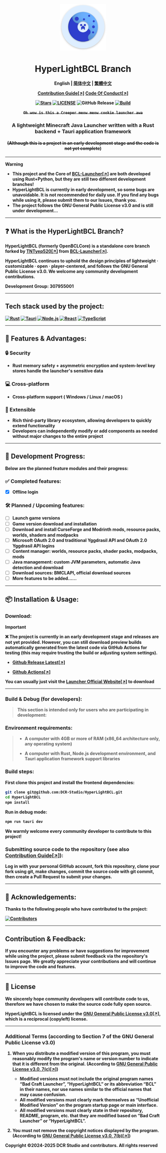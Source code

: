 <div align="center">

<a href="https://github.com/DCR-Studio/HyperLightBCL">

<img src="https://github.com/DCR-Studio/HyperLightBCL/blob/main/docs/images/logo.svg" alt="Logo" width="150" height="150">
</a>

# HyperLightBCL Branch

<b>English | <a href="https://github.com/DCR-Studio/HyperLightBCL/blob/main/docs/README_zh_hans.md">简体中文</a> | <a href="https://github.com/DCR-Studio/HyperLightBCL/blob/main/docs/README_zh_hant.md">繁體中文</a>
</p>

[Contribution Guide[↗]](https://github.com/DCR-Studio/HyperLightBCL/blob/main/docs/CONTRIBUTING.md)
[Code Of Conduct[↗]](https://github.com/DCR-Studio/HyperLightBCL/blob/main/docs/CODE_OF_CONDUCT.md)

[![Stars](https://img.shields.io/github/stars/DCR-Studio/HyperLightBCL?style=for-the-badge&logo=data:image/svg%2bxml;base64,PHN2ZyB4bWxucz0iaHR0cDovL3d3dy53My5vcmcvMjAwMC9zdmciIHZlcnNpb249IjEiIHdpZHRoPSIxNiIgaGVpZ2h0PSIxNiI+PHBhdGggZD0iTTggLjI1YS43NS43NSAwIDAgMSAuNjczLjQxOGwxLjg4MiAzLjgxNSA0LjIxLjYxMmEuNzUuNzUgMCAwIDEgLjQxNiAxLjI3OWwtMy4wNDYgMi45Ny43MTkgNC4xOTJhLjc1MS43NTEgMCAwIDEtMS4wODguNzkxTDggMTIuMzQ3bC0zLjc2NiAxLjk4YS43NS43NSAwIDAgMS0xLjA4OC0uNzlsLjcyLTQuMTk0TC44MTggNi4zNzRhLjc1Ljc1IDAgMCAxIC40MTYtMS4yOGw0LjIxLS42MTFMNy4zMjcuNjY4QS43NS43NSAwIDAgMSA4IC4yNVoiIGZpbGw9IiNlYWM1NGYiLz48L3N2Zz4=&logoSize=auto&label=Stars&labelColor=444444&color=eac54f)](https://github.com/DCR-Studio/HyperLightBCL)
[![LICENSE](https://img.shields.io/github/license/DCR-Studio/HyperLightBCL?style=for-the-badge)](https://github.com/DCR-Studio/HyperLightBCL/blob/main/LICENSE)
![GitHub Release](https://img.shields.io/github/v/release/DCR-Studio/HyperLightBCL?label=Release&logo=github&style=for-the-badge)
[![Build](https://img.shields.io/badge/GitHub%20Actions-Build-181717?logo=github&logoColor=white&style=for-the-badge)](https://github.com/DCR-Studio/HyperLightBCL/actions)

 ~~**```Oh wow is this a Creeper meow meow cookie launcher awa```**~~

### A lightweight Minecraft Java Launcher written with a Rust backend + Tauri application framework
#### ~~(Although this is a project in an **early development stage and the code is not yet complete**~~)

</div>

---

> [!WARNING]
> * This project and the Core of [**BCL-Launcher[↗]**](https://github.com/DCR-Studio/BCL-Launcher) are both developed using **Rust+Python**, but they are still **two different development branches!**
> * HyperLightBCL is currently in **early development**, so some bugs are unavoidable. It is not recommended for daily use. If you find any bugs while using it, please **submit them to our Issues**, thank you.
> * The project follows the **GNU General Public License v3.0** and is still under development...

---

## ❓ What is the HyperLightBCL Branch?
**HyperLightBCL** (formerly **OpenBCLCore**) is a standalone core branch forked by [**TNTyep520[↗]**](https://github.com/TNTyep520) from [**BCL-Launcher[↗]**](https://github.com/DCR-Studio/BCL-Launcher).

HyperLightBCL continues to uphold the design principles of **lightweight · customizable · open · player-centered**, and follows the **GNU General Public License v3.0**. We welcome any community development contributions.

**Development Group: 307955001**

---

## Tech stack used by the project:
[![Rust](https://img.shields.io/badge/Rust-000000?logo=rust&logoColor=white&style=for-the-badge)](https://www.rust-lang.org/)
[![Tauri](https://img.shields.io/badge/Tauri-v2-FFC131?style=for-the-badge&logo=tauri&logoColor=white&labelColor=24C8DB)](https://tauri.app/)
[![Node.js](https://img.shields.io/badge/Node.js-339933?style=for-the-badge&logo=nodedotjs&logoColor=white)](https://nodejs.org/)
[![React](https://img.shields.io/badge/React-20232A?style=for-the-badge&logo=react&logoColor=61DAFB)](https://react.dev/)
[![TypeScript](https://img.shields.io/badge/TypeScript-007ACC?style=for-the-badge&logo=typescript&logoColor=white)](https://www.typescriptlang.org/)

---

## 🚀 Features & Advantages:

### 🔒 Security

- Rust memory safety + asymmetric encryption and system-level key stores handle the launcher's sensitive data

### 💻 Cross-platform

- Cross-platform support ( Windows / Linux / macOS )

### 🧩 Extensible

- Rich third-party library ecosystem, allowing developers to quickly extend functionality
- Developers can independently modify or add components as needed without major changes to the entire project

---

## 📆 Development Progress:
Below are the planned feature modules and their progress:

### ✅ Completed features:

* [x] Offline login

### 🛠️ Planned / Upcoming features:

* [ ] Launch game versions
* [ ] Game version download and installation
* [ ] Download and install CurseForge and Modrinth mods, resource packs, worlds, shaders and modpacks
* [ ] Microsoft OAuth 2.0 and traditional Yggdrasil API and OAuth 2.0 Yggdrasil API logins
* [ ] Content manager: worlds, resource packs, shader packs, modpacks, mods
* [ ] Java management: custom JVM parameters, automatic Java detection and download
* [ ] Download sources: BMCLAPI, official download sources
* [ ] More features to be added......

---

## 📦 Installation & Usage:

### Download:

> [!IMPORTANT]  
> ❌ The project is currently in an **early development stage** and releases are not yet provided. However, you can still download preview builds automatically generated from the latest code via **GitHub Actions** for testing (this may require trusting the build or adjusting system settings).
>
> - [**Github Release Latest[↗]**](https://github.com/DCR-Studio/HyperLightBCL/releases/latest)
>
> - [**Github Actions[↗]**](https://github.com/DCR-Studio/HyperLightBCL/actions)

You can usually just visit the [**Launcher Official Website[↗]**](https://launcher.dcrstudio.top/download) to download

---

### Build & Debug (for developers):

> This section is intended only for users who are **participating in development**:

### Environment requirements:

> * A computer with 4GB or more of RAM **(x86_64 architecture only, any operating system)**
>
> * A computer with **Rust, Node.js development environment, and Tauri application framework support libraries**

### Build steps:

First clone this project and install the **frontend dependencies**:

```bash
git clone git@github.com:DCR-Studio/HyperLightBCL.git
cd HyperLightBCL
npm install
```

Run in **debug mode**:

```bash
npm run tauri dev
```

We warmly welcome **every community developer to contribute to this project!**

### Submitting source code to the repository (see also [Contribution Guide[↗]](https://github.com/DCR-Studio/HyperLightBCL/blob/main/docs/CONTRIBUTING.md)):

**Log in with your personal GitHub account, fork this repository, clone your fork using git, make changes, commit the source code with git commit, then create a Pull Request to submit your changes.**

---

## 🌟 Acknowledgements:
**Thanks to the following people who have contributed to the project:**

[![Contributors](https://contrib.rocks/image?repo=DCR-Studio/HyperLightBCL)](https://github.com/DCR-Studio/HyperLightBCL/graphs/contributors)

---

## Contribution & Feedback:

If you encounter any problems or have suggestions for improvement while using the project, please submit feedback via the repository's Issues page. We greatly appreciate your contributions and will continue to improve the code and features.

---

## 📜 License

We sincerely hope community developers will contribute code to us, therefore we have chosen to make the source code fully open source.

**HyperLightBCL** is licensed under the **[GNU General Public License v3.0[↗]](https://github.com/DCR-Studio/HyperLightBCL/blob/main/LICENSE)**, which is a reciprocal (copyleft) license.

---

### Additional Terms (according to Section 7 of the GNU General Public License v3.0)

1. When you distribute a modified version of this program, you must reasonably modify the program's name or version number to indicate that it is different from the original. (According to [**GNU General Public License v3.0, 7(c)[↗]**](https://github.com/DCR-Studio/HyperLightBCL/blob/main/LICENSE))
   - Modified versions **must not include the original program names “Bad Craft Launcher”, “HyperLightBCL” or its abbreviation “BCL” in their names, nor use names similar to the official names that may cause confusion.**
   - All modified versions **must clearly mark themselves as “Unofficial Modified Version” on the program startup page or main interface.**
   - All modified versions **must clearly state in their repository, README, program, etc. that they are modified based on “Bad Craft Launcher” or “HyperLightBCL”.**

2. You **must not remove the copyright notices displayed by the program.** (According to [**GNU General Public License v3.0, 7(b)[↗]**](https://github.com/DCR-Studio/HyperLightBCL/blob/main/LICENSE#L368-L370))

**Copyright ©2024-2025 DCR Studio and contributors. All rights reserved**
